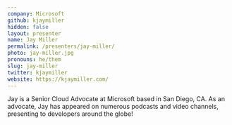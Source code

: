 ```yaml
---
company: Microsoft
github: kjaymiller
hidden: false
layout: presenter
name: Jay Miller
permalink: /presenters/jay-miller/
photo: jay-miller.jpg
pronouns: he/them
slug: jay-miller
twitter: kjaymiller
website: https://kjaymiller.com/
---
```


Jay is a Senior Cloud Advocate at Microsoft based in San Diego, CA. As an advocate, Jay has appeared on numerous podcasts and video channels, presenting to developers around the globe!
